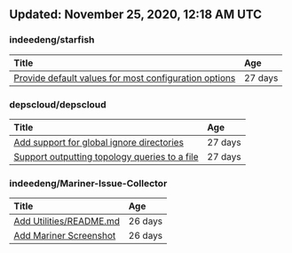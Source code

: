 ## Updated: November 25, 2020, 12:18 AM UTC


### indeedeng/starfish
|**Title**|**Age**|
|:----|:----|
|[Provide default values for most configuration options](https://github.com/indeedeng/starfish/issues/78)|27&nbsp;days|


### depscloud/depscloud
|**Title**|**Age**|
|:----|:----|
|[Add support for global ignore directories](https://github.com/depscloud/depscloud/issues/137)|27&nbsp;days|
|[Support outputting topology queries to a file](https://github.com/depscloud/depscloud/issues/135)|27&nbsp;days|


### indeedeng/Mariner-Issue-Collector
|**Title**|**Age**|
|:----|:----|
|[Add Utilities/README.md](https://github.com/indeedeng/Mariner-Issue-Collector/issues/30)|26&nbsp;days|
|[Add Mariner Screenshot](https://github.com/indeedeng/Mariner-Issue-Collector/issues/29)|26&nbsp;days|
